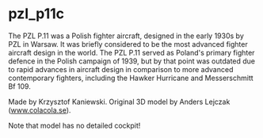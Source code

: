 # pzl_p11c
The PZL P.11 was a Polish fighter aircraft, designed in the early 1930s by PZL in Warsaw. It was briefly considered to be the most advanced fighter aircraft design in the world. The PZL P.11 served as Poland's primary fighter defence in the Polish campaign of 1939, but by that point was outdated due to rapid advances in aircraft design in comparison to more advanced contemporary fighters, including the Hawker Hurricane and Messerschmitt Bf 109. 

Made by Krzysztof Kaniewski. 
Original 3D model by Anders Lejczak (www.colacola.se).

Note that model has no detailed cockpit!
